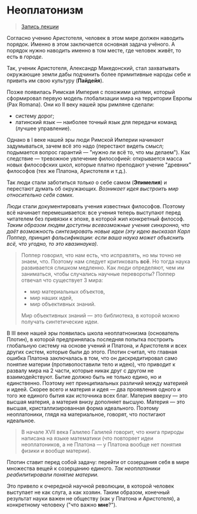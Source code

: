 # Неоплатонизм

> [Запись лекции](https://drive.google.com/open?id=0B_ciiYZxHJLSMzJNTXFPNkRCQ1U)

Согласно учению Аристотеля, человек в этом мире должен наводить порядок.
Именно в этом заключается основная задача учёного.
А порядок нужно наводить именно в том месте, где человек живёт, то есть в _городе_.

Так, ученик Аристотеля, Александр Македонский, стал захватывать окружающие земли дабы подчинить более примитивные народы себе и привить им свою культуру (__Пайдейя__).

Позже появилась Римская Империя с похожими целями, который сформировал первую модель глобализации мира на территории Европы (Pax Romana).
Они ко II веку нашей эры римляне сделали:
- систему дорог;
- латинский язык — наиболее точный язык для передачи команд (лучшее управление).

Однако в I веке нашей эры люди Римской Империи начинают задумываться, зачем всё это надо (перестают видеть смысл; подымается вопрос гарантий — "нужно ли всё то, что мы делаем").
Как следствие — тревожное увлечение философией: открывается масса новых философских школ, которые платно преподают учение "древних" философов (тех же Платона, Аристотеля и т.д.).

Так люди стали заботиться _только_ о себе самом (__Эпимелия__) и перестают думать об окружающих.
_Возникает идея выстроить мир относительно себя самих._

Люди стали документировать учения известных философов.
Поэтому всё начинает перемешивается: все учения теперь выступают перед читателем без привязки к эпохе, в которой жил конкретный философ.
_Таким образом людям доступны всевозможные учения синхронно, что даёт возможность синтезировать новые идеи (эту идею высказал Карл Поппер, принцип фальсификации: если ваша наука может объяснить всё, что угодно, то это квазинаука)._

> Поппер говорил, что нам есть, что исправлять, но мы точно не знаем, что.
> Поэтому нам следует критиковать __всё__.
> Но тогда наука развивается слишком медленно.
> Как люди определяют, чем им заниматься, чтобы случались научные перевороты?
> Поппер отвечал что существует 3 мира:
> - мир материальных объектов,
> - мир наших идей,
> - мир объективных знаний.
>
> Мир объективных знаний — это библиотека, в которой можно получать синтетические идеи.

В III веке нашей эры появилась школа неоплатнонизма (основатель Плотин), в которой предпринялась последняя попытка построить глобальную систему на основе учений и Платона, и Аристотеля и всех других систем, которые были до этого.
Плотин считал, что главная ошибка Платона заключалась в том, что он дискредитировал само понятие материи (противопоставили тело и идею), что приводит к развалу мира на 2 части, которые никак друг с другом не взаимодействуют.
Бытие должно быть не только едино, но и единственно.
Поэтому нет принципиальных различий между материей и идеей.
Скорее всего и материя и идея — два проявления одного и того же единого бытия как источника всех благ.
Материя вверху — это высшая материя, а материя внизу дополняет высшую.
Материя — это высшая, кристаллизированная форма идеального.
Поэтому неоплатоники, глядя на материальное, говорят, что постигают идеальное.
> В начале XVII века Галилео Галилей говорит, что книга природы написана на языке математики (что повторяет идеи неоплатоников, а не Платона — у Платона вообще нет понятия физики и вообще материи).

Плотин ставит перед собой задачу: перейти от созерцания себя в мире множества вещей к созерцанию единого.
_Так неоплатоники реабилитировали понятие материи._

Это привело к очередной научной революции, в которой человек выступает не как слуга, а как хозяин.
Таким образом, конечный результат науки важен не обществу (как у Платона и Аристотеля), а конкретному человеку ("что важно __мне__?").